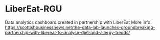 # LiberEat-RGU
Data analytics dashboard created in partnership with LiberEat
More info: https://scottishbusinessnews.net/the-data-lab-launches-groundbreaking-partnership-with-libereat-to-analyse-diet-and-allergy-trends/
